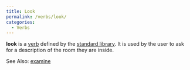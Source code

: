 ```yaml
---
title: Look
permalink: /verbs/look/
categories: 
  - Verbs
---
```


**look** is a [verb](declarations/verb/) defined by the
[standard library](library/). It is used by the user to ask for
a description of the room they are inside.

See Also: [examine](verbs/examine/)

